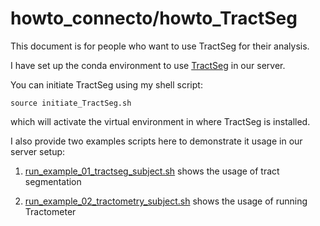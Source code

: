 # howto_connecto/howto_TractSeg

This document is for people who want to use TractSeg for their analysis.

I have set up the conda environment to use [TractSeg](https://github.com/MIC-DKFZ/TractSeg) in our server. 

You can initiate TractSeg using my shell script:

``source initiate_TractSeg.sh``

which will activate the virtual environment in where TractSeg is installed. 

I also provide two examples scripts here to demonstrate it usage in our server setup:

1. [run_example_01_tractseg_subject.sh](run_example_01_tractseg_subject.sh) shows the usage of tract segmentation

2. [run_example_02_tractometry_subject.sh](run_example_02_tractometry_subject.sh) shows the usage of running Tractometer
